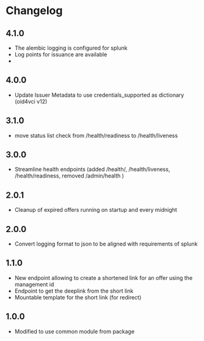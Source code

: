 <!--
SPDX-FileCopyrightText: 2024 Swiss Confederation

SPDX-License-Identifier: MIT
-->

# Changelog

## 4.1.0
- The alembic logging is configured for splunk
- Log points for issuance are available
- 
## 4.0.0
- Update Issuer Metadata to use credentials_supported as dictionary (oid4vci v12)

## 3.1.0
 - move status list check from /health/readiness to /health/liveness

## 3.0.0
 - Streamline health endpoints (added /health/, /health/liveness, /health/readiness, removed /admin/health )

## 2.0.1
-  Cleanup of expired offers running on startup and every midnight

## 2.0.0
-  Convert logging format to json to be aligned with requirements of splunk

## 1.1.0
-  New endpoint allowing to create a shortened link for an offer using the management id 
-  Endpoint to get the deeplink from the short link
-  Mountable template for the short link  (for redirect)

## 1.0.0
-  Modified to use common module from package
